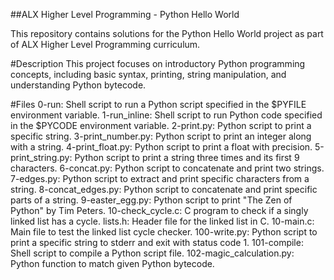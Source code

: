 ##ALX Higher Level Programming - Python Hello World

This repository contains solutions for the Python Hello World project as part of ALX Higher Level Programming curriculum.

#Description
This project focuses on introductory Python programming concepts, including basic syntax, printing, string manipulation, and understanding Python bytecode.

#Files
0-run: Shell script to run a Python script specified in the $PYFILE environment variable.
1-run_inline: Shell script to run Python code specified in the $PYCODE environment variable.
2-print.py: Python script to print a specific string.
3-print_number.py: Python script to print an integer along with a string.
4-print_float.py: Python script to print a float with precision.
5-print_string.py: Python script to print a string three times and its first 9 characters.
6-concat.py: Python script to concatenate and print two strings.
7-edges.py: Python script to extract and print specific characters from a string.
8-concat_edges.py: Python script to concatenate and print specific parts of a string.
9-easter_egg.py: Python script to print "The Zen of Python" by Tim Peters.
10-check_cycle.c: C program to check if a singly linked list has a cycle.
lists.h: Header file for the linked list in C.
10-main.c: Main file to test the linked list cycle checker.
100-write.py: Python script to print a specific string to stderr and exit with status code 1.
101-compile: Shell script to compile a Python script file.
102-magic_calculation.py: Python function to match given Python bytecode.
